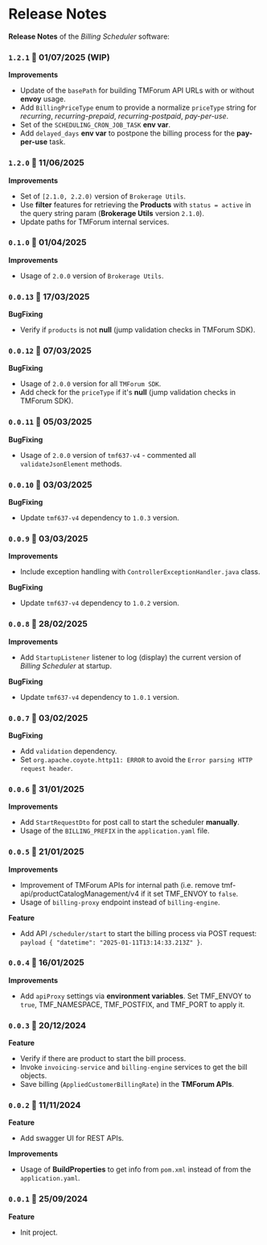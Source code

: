 # Release Notes

**Release Notes** of the *Billing Scheduler* software:

### <code>1.2.1</code> :calendar: 01/07/2025 (WIP)
**Improvements**
* Update of the `basePath` for building TMForum API URLs with or without **envoy** usage.
* Add `BillingPriceType` enum to provide a normalize `priceType` string for *recurring*, *recurring-prepaid*, *recurring-postpaid*, *pay-per-use*. 
* Set of the `SCHEDULING_CRON_JOB_TASK` **env var**.
* Add `delayed_days` **env var** to postpone the billing process for the **pay-per-use** task.


### <code>1.2.0</code> :calendar: 11/06/2025
**Improvements**
* Set of `[2.1.0, 2.2.0)` version of `Brokerage Utils`.
* Use **filter** features for retrieving the **Products** with `status = active` in the query string param (**Brokerage Utils** version `2.1.0`).
* Update paths for TMForum internal services.


### <code>0.1.0</code> :calendar: 01/04/2025
**Improvements**
* Usage of `2.0.0` version of `Brokerage Utils`.


### <code>0.0.13</code> :calendar: 17/03/2025
**BugFixing**
* Verify if `products` is not **null** (jump validation checks in TMForum SDK).


### <code>0.0.12</code> :calendar: 07/03/2025
**BugFixing**
* Usage of `2.0.0` version for all `TMForum SDK`.
* Add check for the `priceType` if it's **null** (jump validation checks in TMForum SDK).


### <code>0.0.11</code> :calendar: 05/03/2025
**BugFixing**
* Usage of `2.0.0` version of `tmf637-v4` - commented all `validateJsonElement` methods.


### <code>0.0.10</code> :calendar: 03/03/2025
**BugFixing**
* Update `tmf637-v4` dependency to `1.0.3` version.


### <code>0.0.9</code> :calendar: 03/03/2025
**Improvements**
* Include exception handling with `ControllerExceptionHandler.java` class.

**BugFixing**
* Update `tmf637-v4` dependency to `1.0.2` version.


### <code>0.0.8</code> :calendar: 28/02/2025
**Improvements**
* Add `StartupListener` listener to log (display) the current version of *Billing Scheduler* at startup.

**BugFixing**
* Update `tmf637-v4` dependency to `1.0.1` version.


### <code>0.0.7</code> :calendar: 03/02/2025
**BugFixing**
* Add `validation` dependency.
* Set `org.apache.coyote.http11: ERROR` to avoid the `Error parsing HTTP request header`.


### <code>0.0.6</code> :calendar: 31/01/2025
**Improvements**
* Add `StartRequestDto` for post call to start the scheduler **manually**.
* Usage of the `BILLING_PREFIX` in the `application.yaml` file.


### <code>0.0.5</code> :calendar: 21/01/2025
**Improvements**
* Improvement of TMForum APIs for internal path (i.e. remove tmf-api/productCatalogManagement/v4 if it set TMF_ENVOY to `false`.
* Usage of `billing-proxy` endpoint instead of `billing-engine`.

**Feature**
* Add API `/scheduler/start` to start the billing process via POST request: `payload { "datetime": "2025-01-11T13:14:33.213Z" }`.
 

### <code>0.0.4</code> :calendar: 16/01/2025
**Improvements**
* Add `apiProxy` settings via **environment variables**. Set TMF_ENVOY to `true`, TMF_NAMESPACE, TMF_POSTFIX, and TMF_PORT to apply it.
 

### <code>0.0.3</code> :calendar: 20/12/2024
**Feature**
* Verify if there are product to start the bill process.
* Invoke `invoicing-service` and `billing-engine` services to get the bill objects.
* Save billing (`AppliedCustomerBillingRate`) in the **TMForum APIs**. 


### <code>0.0.2</code> :calendar: 11/11/2024
**Feature**
* Add swagger UI for REST APIs.

**Improvements**
* Usage of **BuildProperties** to get info from `pom.xml` instead of from the `application.yaml`.


### <code>0.0.1</code> :calendar: 25/09/2024
**Feature**
* Init project.
